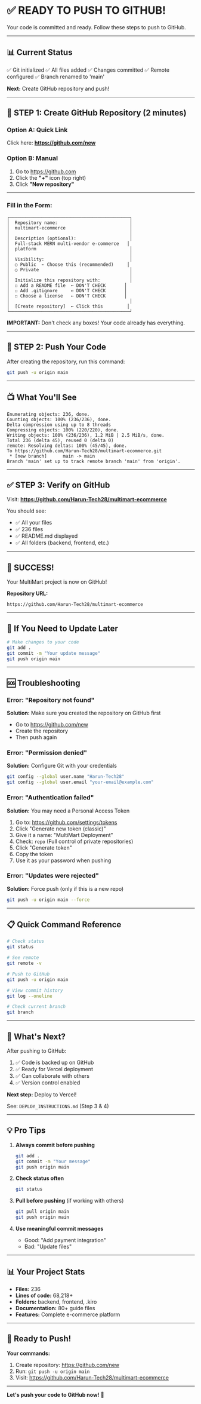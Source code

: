 # ✅ READY TO PUSH TO GITHUB!

Your code is committed and ready. Follow these steps to push to GitHub.

---

## 📊 Current Status

✅ Git initialized
✅ All files added
✅ Changes committed
✅ Remote configured
✅ Branch renamed to 'main'

**Next:** Create GitHub repository and push!

---

## 🎯 STEP 1: Create GitHub Repository (2 minutes)

### Option A: Quick Link
Click here: **https://github.com/new**

### Option B: Manual
1. Go to https://github.com
2. Click the **"+"** icon (top right)
3. Click **"New repository"**

---

### Fill in the Form:

```
┌─────────────────────────────────────────────┐
│  Repository name:                           │
│  multimart-ecommerce                        │
│                                             │
│  Description (optional):                    │
│  Full-stack MERN multi-vendor e-commerce   │
│  platform                                   │
│                                             │
│  Visibility:                                │
│  ○ Public  ← Choose this (recommended)     │
│  ○ Private                                  │
│                                             │
│  Initialize this repository with:           │
│  ☐ Add a README file  ← DON'T CHECK       │
│  ☐ Add .gitignore     ← DON'T CHECK       │
│  ☐ Choose a license   ← DON'T CHECK       │
│                                             │
│  [Create repository]  ← Click this         │
└─────────────────────────────────────────────┘
```

**IMPORTANT:** Don't check any boxes! Your code already has everything.

---

## 🚀 STEP 2: Push Your Code

After creating the repository, run this command:

```bash
git push -u origin main
```

---

## 📺 What You'll See

```
Enumerating objects: 236, done.
Counting objects: 100% (236/236), done.
Delta compression using up to 8 threads
Compressing objects: 100% (220/220), done.
Writing objects: 100% (236/236), 1.2 MiB | 2.5 MiB/s, done.
Total 236 (delta 45), reused 0 (delta 0)
remote: Resolving deltas: 100% (45/45), done.
To https://github.com/Harun-Tech28/multimart-ecommerce.git
 * [new branch]      main -> main
Branch 'main' set up to track remote branch 'main' from 'origin'.
```

---

## ✅ STEP 3: Verify on GitHub

Visit: **https://github.com/Harun-Tech28/multimart-ecommerce**

You should see:
- ✅ All your files
- ✅ 236 files
- ✅ README.md displayed
- ✅ All folders (backend, frontend, etc.)

---

## 🎉 SUCCESS!

Your MultiMart project is now on GitHub!

**Repository URL:**
```
https://github.com/Harun-Tech28/multimart-ecommerce
```

---

## 🔄 If You Need to Update Later

```bash
# Make changes to your code
git add .
git commit -m "Your update message"
git push origin main
```

---

## 🆘 Troubleshooting

### Error: "Repository not found"
**Solution:** Make sure you created the repository on GitHub first
- Go to https://github.com/new
- Create the repository
- Then push again

### Error: "Permission denied"
**Solution:** Configure Git with your credentials
```bash
git config --global user.name "Harun-Tech28"
git config --global user.email "your-email@example.com"
```

### Error: "Authentication failed"
**Solution:** You may need a Personal Access Token
1. Go to: https://github.com/settings/tokens
2. Click "Generate new token (classic)"
3. Give it a name: "MultiMart Deployment"
4. Check: `repo` (Full control of private repositories)
5. Click "Generate token"
6. Copy the token
7. Use it as your password when pushing

### Error: "Updates were rejected"
**Solution:** Force push (only if this is a new repo)
```bash
git push -u origin main --force
```

---

## 📋 Quick Command Reference

```bash
# Check status
git status

# See remote
git remote -v

# Push to GitHub
git push -u origin main

# View commit history
git log --oneline

# Check current branch
git branch
```

---

## 🎯 What's Next?

After pushing to GitHub:

1. ✅ Code is backed up on GitHub
2. ✅ Ready for Vercel deployment
3. ✅ Can collaborate with others
4. ✅ Version control enabled

**Next step:** Deploy to Vercel!

See: `DEPLOY_INSTRUCTIONS.md` (Step 3 & 4)

---

## 💡 Pro Tips

1. **Always commit before pushing**
   ```bash
   git add .
   git commit -m "Your message"
   git push origin main
   ```

2. **Check status often**
   ```bash
   git status
   ```

3. **Pull before pushing** (if working with others)
   ```bash
   git pull origin main
   git push origin main
   ```

4. **Use meaningful commit messages**
   - Good: "Add payment integration"
   - Bad: "Update files"

---

## 📊 Your Project Stats

- **Files:** 236
- **Lines of code:** 68,218+
- **Folders:** backend, frontend, .kiro
- **Documentation:** 80+ guide files
- **Features:** Complete e-commerce platform

---

## 🎊 Ready to Push!

**Your commands:**

1. Create repository: https://github.com/new
2. Run: `git push -u origin main`
3. Visit: https://github.com/Harun-Tech28/multimart-ecommerce

---

**Let's push your code to GitHub now!** 🚀

